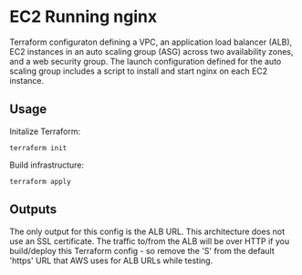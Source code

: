 # EC2 Running nginx

Terraform configuraton defining a VPC, an application load balancer (ALB), EC2 instances in an auto scaling group (ASG) across two availability zones, and a web security group. The launch configuration defined for the auto scaling group includes a script to install and start nginx on each EC2 instance.

## Usage

Initalize Terraform:

`terraform init`

Build infrastructure:

`terraform apply`

## Outputs

The only output for this config is the ALB URL.  This architecture does not use an SSL certificate.  The traffic to/from the ALB will be over HTTP if you build/deploy this Terraform config - so remove the 'S' from the default 'https' URL that AWS uses for ALB URLs while testing.
